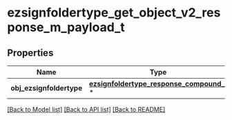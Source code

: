 # ezsignfoldertype_get_object_v2_response_m_payload_t

## Properties
Name | Type | Description | Notes
------------ | ------------- | ------------- | -------------
**obj_ezsignfoldertype** | [**ezsignfoldertype_response_compound_t**](ezsignfoldertype_response_compound.md) \* |  | 

[[Back to Model list]](../README.md#documentation-for-models) [[Back to API list]](../README.md#documentation-for-api-endpoints) [[Back to README]](../README.md)


